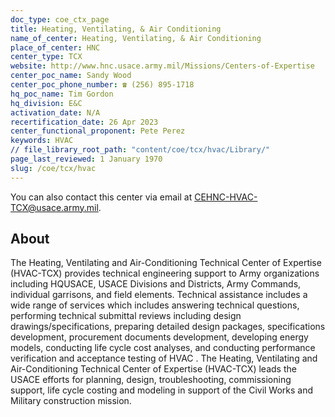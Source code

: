 ```yaml
---
doc_type: coe_ctx_page
title: Heating, Ventilating, & Air Conditioning
name_of_center: Heating, Ventilating, & Air Conditioning
place_of_center: HNC
center_type: TCX
website: http://www.hnc.usace.army.mil/Missions/Centers-of-Expertise
center_poc_name: Sandy Wood
center_poc_phone_number: ☎ (256) 895-1718
hq_poc_name: Tim Gordon
hq_division: E&C
activation_date: N/A
recertification_date: 26 Apr 2023
center_functional_proponent: Pete Perez
keywords: HVAC
// file_library_root_path: "content/coe/tcx/hvac/Library/"
page_last_reviewed: 1 January 1970
slug: /coe/tcx/hvac
---
```


You can also contact this center via email at <a href="mailto:CEHNC-HVAC-TCX@usace.army.mil">CEHNC-HVAC-TCX@usace.army.mil</a>.

## About

The Heating, Ventilating and Air-Conditioning Technical Center of Expertise (HVAC-TCX) provides technical engineering support to Army organizations including HQUSACE, USACE Divisions and Districts, Army Commands, individual garrisons, and field elements. Technical assistance includes a wide range of services which includes answering technical questions, performing technical submittal reviews including design drawings/specifications, preparing detailed design packages, specifications development, procurement documents development, developing energy models, conducting life cycle cost analyses, and conducting performance verification and acceptance testing of HVAC . The Heating, Ventilating and Air-Conditioning Technical Center of Expertise (HVAC-TCX) leads the USACE efforts for planning, design, troubleshooting, commissioning support, life cycle costing and modeling in support of the Civil Works and Military construction mission.


